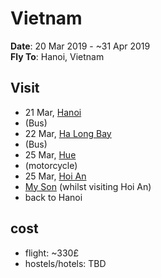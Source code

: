 # Vietnam

**Date**: 20 Mar 2019 - ~31 Apr 2019  
**Fly To**: Hanoi, Vietnam

## Visit

- 21 Mar, [Hanoi](https://www.google.com/search?q=hanoi&oq=hanoi&aqs=chrome..69i57j69i60l3j0l2.1443j0j9&sourceid=chrome&ie=UTF-8)
- (Bus)
- 22 Mar, [Ha Long Bay](https://www.google.com/search?newwindow=1&q=Ha+Long+Bay+vietnam&stick=H4sIAAAAAAAAAOOQU-LUz9U3MEyryK2KEi_ISUxOLVYoyVcoyyzOLAGSqSV5ibmnGBGKTjFygNgZeSYZUGa6eXEOlGmaXmUKVWySk5QRD2WbpSUVpEDZ5hkWleZQ5Wl5aWmnGLlATKOCEnPDbKgao-wSM5h6E5PkrDKYeJVpmjlMg4W5UUbJI0ZfboGXP-4JS7lMWnPyGqMdF1d4apJjXnF5alGxkAEXV2BpalGlc05icbGQEpeAFI-PZ3BIfLCrq7enn7sGoxQfF4oIzy9Gacfk5PyilMy8dFAwAAMkL7WkPLEoVS85P_cXk0C8q1-IZ0hkPCxoJjHbZZSUFBRb6euXl5froarXL8kvLcosLtFNLCkpSkwuyczPK9aHatQF0noZJbmLWIU9EhV88oH2OSVWwowFAPP0ufOYAQAA&sa=X&ved=2ahUKEwiKuZX85frgAhW9RhUIHUlYDbMQxA0wAHoECAkQBg&biw=1440&bih=788)
- (Bus)
- 25 Mar, [Hue](https://www.google.com/search?q=hue+vietnam&oq=hue+&aqs=chrome.0.69i59j69i61j69i60l2j69i57j0.2124j0j9&sourceid=chrome&ie=UTF-8)
- (motorcycle)
- 25 Mar, [Hoi An](https://www.google.com/search?q=hoi+an+vietnam&oq=hoi+&aqs=chrome.2.69i57j0l2j69i60j0l2.2264j0j9&sourceid=chrome&ie=UTF-8)
- [My Son](https://www.google.com/search?q=my+son+vietnam&oq=my+son&aqs=chrome.0.69i59j69i57j69i60l3j0.1182j0j9&sourceid=chrome&ie=UTF-8) (whilst visiting Hoi An)
- back to Hanoi

## cost

- flight: ~330£
- hostels/hotels: TBD
